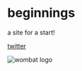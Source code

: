 # beginnings 
a site for a start!

[twitter](https://twitter.com/dorian_brennan "twitter")


![wombat logo](https://dorianbrennan.github.com/images/sarc.labs-logo-black.png)
